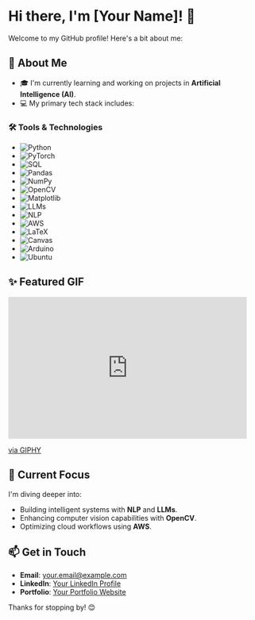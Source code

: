 # Hi there, I'm [Your Name]! 👋

Welcome to my GitHub profile! Here's a bit about me:

## 🚀 About Me
- 🎓 I'm currently learning and working on projects in **Artificial Intelligence (AI)**.
- 💻 My primary tech stack includes:

### 🛠️ Tools & Technologies

- ![Python](https://img.shields.io/badge/-Python-3776AB?logo=python&logoColor=white&style=flat)
- ![PyTorch](https://img.shields.io/badge/-PyTorch-EE4C2C?logo=pytorch&logoColor=white&style=flat)
- ![SQL](https://img.shields.io/badge/-SQL-4479A1?logo=postgresql&logoColor=white&style=flat)
- ![Pandas](https://img.shields.io/badge/-Pandas-150458?logo=pandas&logoColor=white&style=flat)
- ![NumPy](https://img.shields.io/badge/-NumPy-013243?logo=numpy&logoColor=white&style=flat)
- ![OpenCV](https://img.shields.io/badge/-OpenCV-5C3EE8?logo=opencv&logoColor=white&style=flat)
- ![Matplotlib](https://img.shields.io/badge/-Matplotlib-11557C?logoColor=white&style=flat)
- ![LLMs](https://img.shields.io/badge/-LLMs-gray?style=flat)
- ![NLP](https://img.shields.io/badge/-NLP-blueviolet?style=flat)
- ![AWS](https://img.shields.io/badge/-AWS-FF9900?logo=amazonaws&logoColor=white&style=flat)
- ![LaTeX](https://img.shields.io/badge/-LaTeX-008080?logo=latex&logoColor=white&style=flat)
- ![Canvas](https://img.shields.io/badge/-Canvas-orange?style=flat)
- ![Arduino](https://img.shields.io/badge/-Arduino-00979D?logo=arduino&logoColor=white&style=flat)
- ![Ubuntu](https://img.shields.io/badge/-Ubuntu-E95420?logo=ubuntu&logoColor=white&style=flat)

## ✨ Featured GIF

<iframe src="https://giphy.com/embed/aQFiKGhqerg2Y" width="480" height="286" style="" frameBorder="0" class="giphy-embed" allowFullScreen></iframe><p><a href="https://giphy.com/gifs/code-geass-lelouch-aQFiKGhqerg2Y">via GIPHY</a></p>

## 🌱 Current Focus
I'm diving deeper into:
- Building intelligent systems with **NLP** and **LLMs**.
- Enhancing computer vision capabilities with **OpenCV**.
- Optimizing cloud workflows using **AWS**.

## 📫 Get in Touch
- **Email**: [your.email@example.com](mailto:your.email@example.com)
- **LinkedIn**: [Your LinkedIn Profile](https://linkedin.com/in/yourprofile)
- **Portfolio**: [Your Portfolio Website](https://yourwebsite.com)

Thanks for stopping by! 😊

